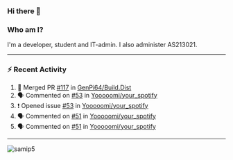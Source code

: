 ### Hi there 👋

### Who am I?
I'm a developer, student and IT-admin. I also administer AS213021.

---
### :zap: Recent Activity
<!--START_SECTION:activity-->
1. 🎉 Merged PR [#117](https://github.com/GenPi64/Build.Dist/pull/117) in [GenPi64/Build.Dist](https://github.com/GenPi64/Build.Dist)
2. 🗣 Commented on [#53](https://github.com/Yooooomi/your_spotify/issues/53) in [Yooooomi/your_spotify](https://github.com/Yooooomi/your_spotify)
3. ❗️ Opened issue [#53](https://github.com/Yooooomi/your_spotify/issues/53) in [Yooooomi/your_spotify](https://github.com/Yooooomi/your_spotify)
4. 🗣 Commented on [#51](https://github.com/Yooooomi/your_spotify/issues/51) in [Yooooomi/your_spotify](https://github.com/Yooooomi/your_spotify)
5. 🗣 Commented on [#51](https://github.com/Yooooomi/your_spotify/issues/51) in [Yooooomi/your_spotify](https://github.com/Yooooomi/your_spotify)
<!--END_SECTION:activity-->
---

<img align="center" src="https://github-readme-stats.vercel.app/api?username=samip5&show_icons=true" alt="samip5" />
